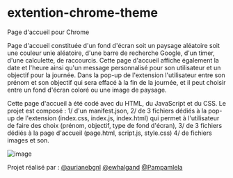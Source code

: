 # extention-chrome-theme

Page d'accueil pour Chrome

Page d'accueil constituée d'un fond d'écran soit un paysage aléatoire soit une couleur unie aléatoire, d'une barre de recherche Google, d'un timer, d'une calculette, de raccourcis. Cette page d'accueil affiche également la date et l'heure ainsi qu'un message personnalisé pour son utilisateur et un objectif pour la journée. 
Dans la pop-up de l'extension l'utilisateur entre son prénom et son objectif qui sera effacé à la fin de la journée, et il peut choisir entre un fond d'écran coloré ou une image de paysage.

Cette page d'accueil à été codé avec du HTML, du JavaScript et du CSS. Le projet est composé :
1/ d'un manifest.json, 
2/ de 3 fichiers dédiés à la pop-up de l'extension (index.css, index.js, index.html) qui permet à l'utilisateur de faire des choix (prénom, objectif, type de fond d'écran),
3/ de 3 fichiers dédiés à la page d'accueil (page.html, script.js, style.css)
4/ de fichiers images et son.

![image](https://github.com/user-attachments/assets/fbb97e89-2453-4ecb-867d-62eb2c054aa8)


Projet réalisé par :
[@aurianebgnl](https://github.com/aurianebgnl)
[@ewhalgand](https://github.com/ewhalgand)
[@Pampamlela](https://github.com/Pampamlela)
